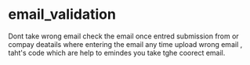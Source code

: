 # email_validation
Dont take wrong email check the email once entred
submission from or compay deatails where entering the email any time upload wrong email , taht's code which are help to emindes you take tghe coorect email.
